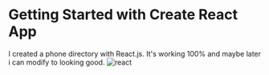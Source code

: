 # Getting Started with Create React App
I created a phone directory with React.js. It's working 100% and maybe later i can modify to looking good.
![react](https://user-images.githubusercontent.com/59180837/193460331-5534e4ff-b977-4c87-8aea-86e419dae636.JPG)
